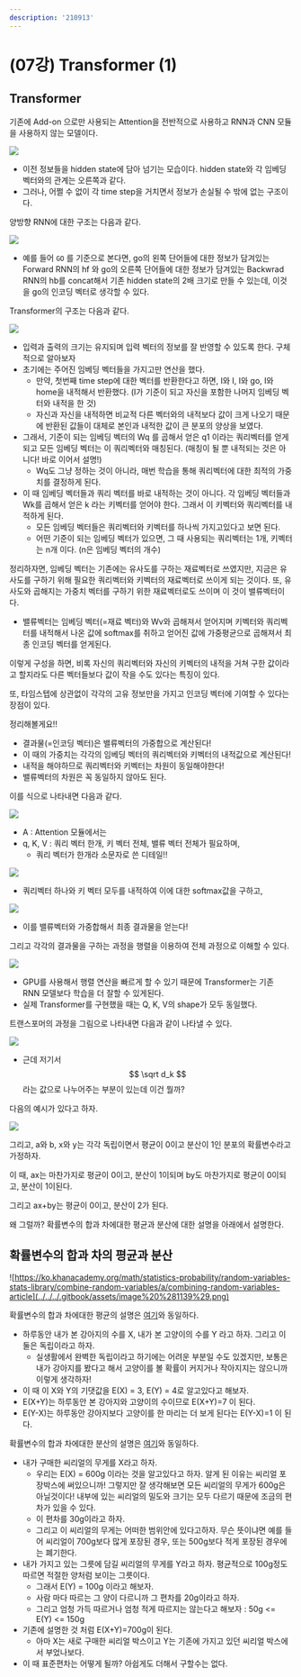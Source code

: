 ```yaml
---
description: '210913'
---
```


# \(07강\) Transformer \(1\)

## Transformer

기존에 Add-on 으로만 사용되는 Attention을 전반적으로 사용하고 RNN과 CNN 모듈을 사용하지 않는 모델이다.

![](../../../.gitbook/assets/image%20%281134%29.png)

* 이전 정보들을 hidden state에 담아 넘기는 모습이다. hidden state와 각 임베딩 벡터와의 관계는 오른쪽과 같다.
* 그러나, 어쩔 수 없이 각 time step을 거치면서 정보가 손실될 수 밖에 없는 구조이다.

양방향 RNN에 대한 구조는 다음과 같다.

![](../../../.gitbook/assets/image%20%281140%29.png)

* 예를 들어 `GO` 를 기준으로 본다면, go의 왼쪽 단어들에 대한 정보가 담겨있는 Forward RNN의 hf 와 go의 오른쪽 단어들에 대한 정보가 담겨있는 Backwrad RNN의 hb를 concat해서 기존 hidden state의 2배 크기로 만들 수 있는데, 이것을 go의 인코딩 벡터로 생각할 수 있다.

Transformer의 구조는 다음과 같다.

![](../../../.gitbook/assets/image%20%281133%29.png)

* 입력과 출력의 크기는 유지되며 입력 벡터의 정보를 잘 반영할 수 있도록 한다. 구체적으로 알아보자
* 초기에는 주어진 임베딩 벡터들을 가지고만 연산을 했다.
  * 만약, 첫번째 time step에 대한 벡터를 반환한다고 하면, I와 I, I와 go, I와 home을 내적해서 반환했다. \(I가 기준이 되고 자신을 포함한 나머지 임베딩 벡터와 내적을 한 것\)
  * 자신과 자신을 내적하면 비교적 다른 벡터와의 내적보다 값이 크게 나오기 때문에 반환된 값들이 대체로 본인과 내적한 값이 큰 분포의 양상을 보였다.
* 그래서, 기준이 되는 임베딩 벡터의 Wq 를 곱해서 얻은 q1 이라는 쿼리벡터를 얻게되고 모든 임베딩 벡터는 이 쿼리벡터와 매칭된다. \(매칭이 될 뿐 내적되는 것은 아니다! 바로 이어서 설명!\)
  * Wq도 그냥 정하는 것이 아니라, 매번 학습을 통해 쿼리벡터에 대한 최적의 가중치를 결정하게 된다.
* 이 때 임베딩 벡터들과 쿼리 벡터를 바로 내적하는 것이 아니다. 각 임베딩 벡터들과 Wk를 곱해서 얻은 k 라는 키벡터를 얻어야 한다. 그래서 이 키벡터와 쿼리벡터를 내적하게 된다.
  * 모든 임베딩 벡터들은 쿼리벡터와 키벡터를 하나씩 가지고있다고 보면 된다.
  * 어떤 기준이 되는 임베딩 벡터가 있으면, 그 때 사용되는 쿼리벡터는 1개, 키벡터는 n개 이다. \(n은 임베딩 벡터의 개수\)

정리하자면, 임베딩 벡터는 기존에는 유사도를 구하는 재료벡터로 쓰였지만, 지금은 유사도를 구하기 위해 필요한 쿼리벡터와 키벡터의 재료벡터로 쓰이게 되는 것이다. 또, 유사도와 곱해지는 가중치 벡터를 구하기 위한 재료벡터로도 쓰이며 이 것이 밸류벡터이다.

* 밸류벡터는 임베딩 벡터\(=재료 벡터\)와 Wv와 곱해져서 얻어지며 키벡터와 쿼리벡터를 내적해서 나온 값에 softmax를 취하고 얻어진 값에 가중평균으로 곱해져서 최종 인코딩 벡터를 얻게된다.

이렇게 구성을 하면, 비록 자신의 쿼리벡터와 자신의 키벡터의 내적을 거쳐 구한 값이라고 할지라도 다른 벡터들보다 값이 작을 수도 있다는 특징이 있다.

또, 타임스텝에 상관없이 각각의 고유 정보만을 가지고 인코딩 벡터에 기여할 수 있다는 장점이 있다.



정리해볼게요!!

* 결과물\(=인코딩 벡터\)은 밸류벡터의 가중합으로 계산된다!
* 이 때의 가중치는 각각의 임베딩 벡터의 쿼리벡터와 키벡터의 내적값으로 계산된다!
* 내적을 해야하므로 쿼리벡터와 키벡터는 차원이 동일해야한다!
* 밸류벡터의 차원은 꼭 동일하지 않아도 된다.

이를 식으로 나타내면 다음과 같다.

![](../../../.gitbook/assets/image%20%281141%29.png)

* A : Attention 모듈에서는
* q, K, V : 쿼리 벡터 한개, 키 벡터 전체, 밸류 벡터 전체가 필요하며,
  * 쿼리 벡터가 한개라 소문자로 쓴 디테일!!

![](../../../.gitbook/assets/image%20%281138%29.png)

* 쿼리벡터 하나와 키 벡터 모두를 내적하여 이에 대한 softmax값을 구하고,

![](../../../.gitbook/assets/image%20%281135%29.png)

* 이를 밸류벡터와 가중합해서 최종 결과물을 얻는다!

그리고 각각의 결과물을 구하는 과정을 행렬을 이용하여 전체 과정으로 이해할 수 있다.

![](../../../.gitbook/assets/image%20%281131%29.png)

* GPU를 사용해서 행렬 연산을 빠르게 할 수 있기 때문에 Transformer는 기존 RNN 모델보다 학습을 더 잘할 수 있게된다.
* 실제 Transformer를 구현했을 때는 Q, K, V의 shape가 모두 동일했다.



트랜스포머의 과정을 그림으로 나타내면 다음과 같이 나타낼 수 있다.

![](../../../.gitbook/assets/image%20%281136%29.png)

* 근데 저기서 $$ \sqrt d_k $$라는 값으로 나누어주는 부분이 있는데 이건 뭘까?



다음의 예시가 있다고 하자.

![](../../../.gitbook/assets/image%20%281132%29.png)

그리고, a와 b, x와 y는 각각 독립이면서 평균이 0이고 분산이 1인 분포의 확률변수라고 가정하자.

이 때, ax는 마찬가지로 평균이 0이고, 분산이 1이되며 by도 마찬가지로 평균이 0이되고, 분산이 1이된다.

그리고 ax+by는 평균이 0이고, 분산이 2가 된다.

왜 그럴까? 확률변수의 합과 차에대한 평균과 분산에 대한 설명을 아래에서 설명한다.

## 확률변수의 합과 차의 평균과 분산



![https://ko.khanacademy.org/math/statistics-probability/random-variables-stats-library/combine-random-variables/a/combining-random-variables-article](../../../.gitbook/assets/image%20%281139%29.png)

확률변수의 합과 차에대한 평균의 설명은 [여기](https://youtu.be/RYSN1CARHtE)와 동일하다.

* 하루동안 내가 본 강아지의 수를 X, 내가 본 고양이의 수를 Y 라고 하자. 그리고 이 둘은 독립이라고 하자.
  * 실생활에서 완벽한 독립이라고 하기에는 어려운 부분일 수도 있겠지만, 보통은 내가 강아지를 봤다고 해서 고양이를 볼 확률이 커지거나 작아지지는 않으니까 이렇게 생각하자!
* 이 때 이 X와 Y의 기댓값을 E\(X\) = 3, E\(Y\) = 4로 알고있다고 해보자.
* E\(X+Y\)는 하루동안 본 강아지와 고양이의 수이므로 E\(X+Y\)=7 이 된다.
* E\(Y-X\)는 하루동안 강아지보다 고양이를 한 마리는 더 보게 된다는 E\(Y-X\)=1 이 된다.

확률변수의 합과 차에대한 분산의 설명은 [여기](https://youtu.be/3VXhi_0Mclg)와 동일하다.

* 내가 구매한 씨리얼의 무게를 X라고 하자.
  * 우리는 E\(X\) = 600g 이라는 것을 알고있다고 하자. 알게 된 이유는 씨리얼 포장박스에 써있으니까! 그렇지만 잘 생각해보면 모든 씨리얼의 무게가 600g은 아닐것이다! 내부에 있는 씨리얼의 밀도와 크기는 모두 다르기 때문에 조금의 편차가 있을 수 있다.
  * 이 편차를 30g이라고 하자.
  * 그리고 이 씨리얼의 무게는 어떠한 범위안에 있다고하자. 무슨 뜻이냐면 예를 들어 씨리얼이 700g보다 많게 포장된 경우, 또는 500g보다 적게 포장된 경우에는 폐기한다.
* 내가 가지고 있는 그릇에 담길 씨리얼의 무게를 Y라고 하자. 평균적으로 100g정도 따르면 적절한 양처럼 보이는 그릇이다.
  * 그래서 E\(Y\) = 100g 이라고 해보자.
  * 사람 마다 따르는 그 양이 다르니까 그 편차를 20g이라고 하자.
  * 그리고 엄청 가득 따르거나 엄청 적게 따르지는 않는다고 해보자 : 50g &lt;= E\(Y\) &lt;= 150g 
* 기존에 설명한 것 처럼 E\(X+Y\)=700g이 된다.
  * 아마 X는 새로 구매한 씨리얼 박스이고 Y는 기존에 가지고 있던 씨리얼 박스에서 부었나보다.
* 이 때 표준편차는 어떻게 될까? 아쉽게도 더해서 구할수는 없다.











